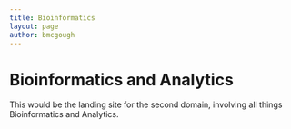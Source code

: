 ```yaml
---
title: Bioinformatics
layout: page
author: bmcgough
---
```


# Bioinformatics and Analytics

This would be the landing site for the second domain, involving all things Bioinformatics and Analytics.
